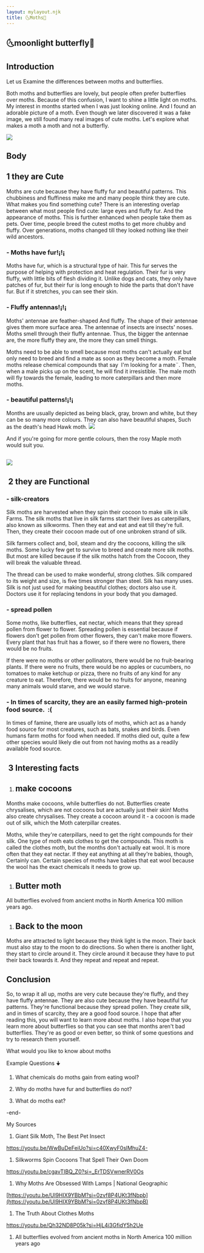 ```yaml
---
layout: mylayout.njk
title: 🌜Moths🦋
---
```

## 🌜moonlight butterfly🦋

Introduction
-------------

Let us Examine the differences between moths and butterflies.  

Both moths and butterflies are lovely, but people often prefer butterflies over moths. Because of this confusion, I want to shine a little light on moths. My interest in months started when I was just looking online. And I found an adorable picture of a moth. Even though we later discovered it was a fake image, we still found many real images of cute moths. Let's explore what makes a moth a moth and not a butterfly.

 ![](https://lh7-us.googleusercontent.com/5J9z0k5qd_1CR7j13p77NbIWPk2ZrtbImuizNPb9NK3SgMbnQlqrTGDHBRuOe16QPeQT4f1uw3yGZ9cxUP2UWYtCkZSQ_1aeKnIS1uSdxBtXC4x-vFdX1DDQddzvRlXKeZFEuih3ke-4X3nwYjDpPuo)




Body
----

1 they are Cute
---------------

Moths are cute because they have fluffy fur and beautiful patterns. This chubbiness and fluffiness make me and many people think they are cute. What makes you find something cute? There is an interesting overlap between what most people find cute: large eyes and fluffy fur. And the appearance of moths. This is further enhanced when people take them as pets. Over time, people breed the cutest moths to get more chubby and fluffy. Over generations, moths changed till they looked nothing like their wild ancestors.

### - Moths have fur!¡!¡

Moths have fur, which is a structural type of hair. This fur serves the purpose of helping with protection and heat regulation. Their fur is very fluffy, with little bits of flesh dividing it. Unlike dogs and cats, they only have patches of fur, but their fur is long enough to hide the parts that don't have fur. But  if it stretches, you can see their skin.

### - Fluffy antennas!¡!¡

Moths' antennae are feather-shaped And fluffy. The shape of their antennae gives them more surface area. The antennae of insects are insects' noses. Moths smell through their fluffy antennae. Thus, the bigger the antennae are, the more fluffy they are, the more they can smell things.

Moths need to be able to smell because most moths can't actually eat but only need to breed and find a mate as soon as they become a moth. Female moths release chemical compounds that say  I'm looking for a mate¨. Then, when a male picks up on the scent, he will find it irresistible. The male moth will fly towards the female, leading to more caterpillars and then more moths. 

### - beautiful patterns!¡!¡

Months are usually depicted as being black, gray, brown and white, but they can be so many more colours. They can also have beautiful shapes, Such as the death's head Hawk moth. ![](https://lh7-us.googleusercontent.com/hQjN1gtH6tmeGL_OLqlJHHq71ry5gVjHztobmi7ewBWweV4FD9wVc7mm_o2V2pYQIVoJpvsFwg2rKflWHxHjnXYGNZ893ao6wq2tD0HaoW_wiUgbuOyusWK6MaNyjgN8Gj42X5uheeXn-mmdfwnpII8)

And if you're going for more  gentle colours, then the rosy Maple moth would suit you.

![](https://lh7-us.googleusercontent.com/wrXYkVnZRsXHHqGFUAURqpsKTiPauYYU3YUhkaPQS_4DmtCzee-D_oko-yzeXH2NT7KQVXMRNw5cBO7_uYGCe-n4OXCgRWg7JgXIv0O0V9NXOikI2AL6ab07c6aj9Yc4oblM7WNZkmy6BE24WhmePE4)
-------------------------------------------------------------------------------------------------------------------------------------------------------------------------------------------------

 2 they are Functional
----------------------

### - silk-creators

Silk moths are harvested when they spin their cocoon to make silk in silk Farms. The silk moths that live in silk farms start their lives as caterpillars, also known as silkworms. Then they eat and eat and eat till they're full. Then, they create their cocoon made out of one unbroken strand of silk. 

Silk farmers collect and, boil, steam and dry the cocoons, killing the silk moths. Some lucky few get to survive to breed and create more silk moths. But most are killed because if the silk moths hatch from the Cocoon, they will break the valuable thread.

The thread can be used to make wonderful, strong clothes. Silk compared to its weight and size, is five times stronger than steel. Silk has many uses. Silk is not just used for making beautiful clothes; doctors also use it. Doctors use it for replacing tendons in your body that you damaged.

### - spread pollen

Some moths, like butterflies, eat nectar, which means that they spread pollen from flower to flower. Spreading pollen is essential because if flowers don't get pollen from other flowers, they can't make more flowers. Every plant that has fruit has a flower, so if there were no flowers, there would be no fruits. 

If there were no moths or other pollinators, there would be no fruit-bearing plants. If there were no fruits, there would be no apples or cucumbers, no tomatoes to make ketchup or pizza, there no fruits of any kind for any creature to eat. Therefore, there would be no fruits for anyone, meaning many animals would starve, and we would starve.

### - In times of scarcity, they are an easily farmed high-protein food source.  :(

In times of famine, there are usually lots of moths, which act as a handy food source for most creatures, such as bats, snakes and birds. Even humans farm moths for food when needed. If moths died out, quite a few other species would likely die out from not having moths as a readily available food source.

 3 Interesting facts 
---------------------

1.  make cocoons
    ------------

Months make cocoons, while butterflies do not. Butterflies create chrysalises, which are not cocoons but are actually just their skin! Moths also create chrysalises. They create a cocoon around it - a cocoon is made out of silk, which the Moth caterpillar creates.

Moths, while they're caterpillars, need to get the right compounds for their silk. One type of moth eats clothes to get the compounds. This moth is called the clothes moth, but the months don't actually eat wool. It is more often that they eat nectar. If they eat anything at all they're babies, though, Certainly can. Certain species of moths have babies that eat wool because the wool has the exact chemicals it needs to grow up.

1.  Butter moth
    -----------

All butterflies evolved from ancient moths in North America 100 million years ago.

1.  Back to the moon
    ----------------

Moths are attracted to light because they think light is the moon. Their back must also stay to the moon to do directions. So when there is another light, they start to circle around it. They circle around it because they have to put their back towards it. And they repeat and repeat and repeat.

Conclusion
----------

So, to wrap it all up, moths are very cute because they're fluffy, and they have fluffy antennae. They are also cute because they have beautiful fur patterns. They're functional because they spread pollen. They create silk, and in times of scarcity, they are a good food source. I hope that after reading this, you will want to learn more about moths. I also hope that you learn more about butterflies so that you can see that months aren't bad butterflies. They're as good or even better, so think of some questions and try to research them yourself.

What would you like to know about moths 

Example Questions 🠋

1.  What chemicals do moths gain from eating wool?

2.  Why do moths have fur and butterflies do not?

3.  What do moths eat?

-end-

My Sources

1.  Giant Silk Moth, The Best Pet Insect

<https://youtu.be/WwBuDeFeiUo?si=c40XwyF0slMhuZ4->

1.  Silkworms Spin Cocoons That Spell Their Own Doom

<https://youtu.be/cgavTIBQ_Z0?si=_ErTDSVwnerRV0Os>

1.  Why Moths Are Obsessed With Lamps | National Geographic

[https://youtu.be/Ul9HIX9YBbM?si=0zvf8P4UKt3fNbpb](https://youtu.be/Ul9HIX9YBbM?si=0zvf8P4UKt3fNbpB)

1.  The Truth About Clothes Moths

<https://youtu.be/Qh32ND8P05k?si=HjL4i3GfidY5h2Ue>

1.  All butterflies evolved from ancient moths in North America 100 million years ago